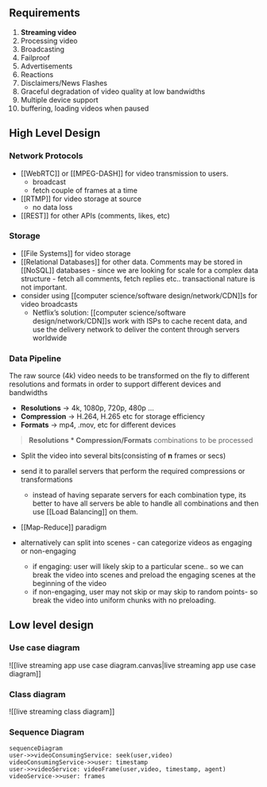 ## Requirements
1. **Streaming video**
2. Processing video
3. Broadcasting
4. Failproof
5. Advertisements
6. Reactions
7. Disclaimers/News Flashes
8. Graceful degradation of video quality at low bandwidths
9. Multiple device support
10. buffering, loading videos when paused

## High Level Design
### Network Protocols
- [[WebRTC]] or [[MPEG-DASH]] for video transmission to users. 
	- broadcast
	- fetch couple of frames at a time
- [[RTMP]] for video storage at source 
	- no data loss
- [[REST]] for other APIs (comments, likes, etc)

### Storage
- [[File Systems]] for video storage
- [[Relational Databases]] for other data. Comments may be stored in [[NoSQL]] databases - since we are looking for scale for a complex data structure - fetch all comments, fetch replies etc.. transactional nature is not important.
- consider using [[computer science/software design/network/CDN]]s for video broadcasts
	- Netflix’s solution: [[computer science/software design/network/CDN]]s work with ISPs to cache recent data, and use the delivery network to deliver the content through servers worldwide  
### Data Pipeline
The raw source (4k) video needs to be transformed on the fly to different resolutions and formats in order to support different devices and bandwidths

- **Resolutions** → 4k, 1080p, 720p, 480p …
- **Compression** → H.264, H.265 etc for storage efficiency
- **Formats** → mp4, .mov, etc for different devices

> **Resolutions * Compression/Formats**  combinations to be processed

- Split the video into several bits(consisting of **n** frames or secs)
- send it to parallel servers that perform the required compressions or transformations
	- instead of having separate servers for each combination type, its better to have all servers be able to handle all combinations and then use [[Load Balancing]] on them.
- [[Map-Reduce]] paradigm

- alternatively can split into scenes - can categorize videos as engaging or non-engaging
	- if engaging: user will likely skip to a particular scene.. so we can break the video into scenes and preload the engaging scenes at the beginning of the video
	- if non-engaging, user may not skip or may skip to random points- so break the video into uniform chunks with no preloading.
## Low level design

### Use case diagram
![[live streaming app use case diagram.canvas|live streaming app use case diagram]]

### Class diagram
![[live streaming class diagram]]

### Sequence Diagram

```mermaid
sequenceDiagram
user->>videoConsumingService: seek(user,video)
videoConsumingService->>user: timestamp
user->>videoService: videoFrame(user,video, timestamp, agent)
videoService->>user: frames
```

